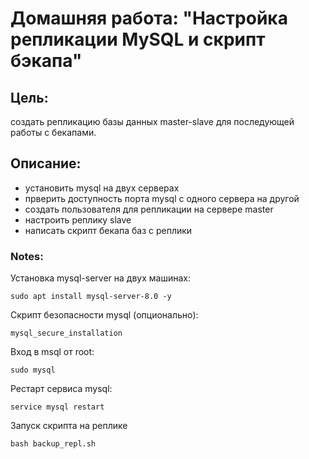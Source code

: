 # Домашняя работа: "Настройка репликации MySQL и скрипт бэкапа"

## Цель:
создать репликацию базы данных master-slave для последующей работы с бекапами.

## Описание:

- установить mysql на двух серверах
- прверить доступность порта mysql с одного сервера на другой
- создать пользователя для репликации на сервере master
- настроить реплику slave
- написать скрипт бекапа баз с реплики

### Notes:
Установка mysql-server на двух машинах:
```
sudo apt install mysql-server-8.0 -y 
```

Скрипт безопасности mysql (опционально):
```
mysql_secure_installation
```

Вход в msql от root:
```
sudo mysql 
```
Рестарт сервиса mysql:
```
service mysql restart
```

Запуск скрипта на реплике
```
bash backup_repl.sh
```
